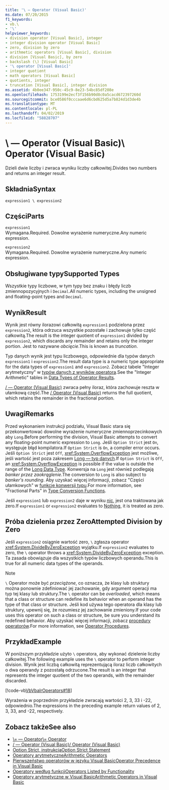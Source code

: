 ```yaml
---
title: '\ — Operator (Visual Basic)'
ms.date: 07/20/2015
f1_keywords:
- vb.\
- '\'
helpviewer_keywords:
- division operator [Visual Basic], integer
- integer division operator [Visual Basic]
- zero, division by zero
- arithmetic operators [Visual Basic], division
- division [Visual Basic], by zero
- backslash (\) [Visual Basic]
- '\ operator [Visual Basic]'
- integer quotient
- math operators [Visual Basic]
- quotients, integer
- truncation [Visual Basic], integer division
ms.assetid: 4b0ee347-950c-45c9-8e23-54bc85df208e
ms.openlocfilehash: 1753199e2ecf3f156b90d8c0a5cacd672397260d
ms.sourcegitcommit: bce0586f0cccaae6d6cbd625d5a7b824d1d3de4b
ms.translationtype: MT
ms.contentlocale: pl-PL
ms.lasthandoff: 04/02/2019
ms.locfileid: "58828707"
---
```

# <a name="-operator-visual-basic"></a><span data-ttu-id="b65fc-102">\ — Operator (Visual Basic)</span><span class="sxs-lookup"><span data-stu-id="b65fc-102">\ Operator (Visual Basic)</span></span>
<span data-ttu-id="b65fc-103">Dzieli dwie liczby i zwraca wyniku liczby całkowitej.</span><span class="sxs-lookup"><span data-stu-id="b65fc-103">Divides two numbers and returns an integer result.</span></span>  
  
## <a name="syntax"></a><span data-ttu-id="b65fc-104">Składnia</span><span class="sxs-lookup"><span data-stu-id="b65fc-104">Syntax</span></span>  
  
```  
expression1 \ expression2  
```  
  
## <a name="parts"></a><span data-ttu-id="b65fc-105">Części</span><span class="sxs-lookup"><span data-stu-id="b65fc-105">Parts</span></span>  
 `expression1`  
 <span data-ttu-id="b65fc-106">Wymagana.</span><span class="sxs-lookup"><span data-stu-id="b65fc-106">Required.</span></span> <span data-ttu-id="b65fc-107">Dowolne wyrażenie numeryczne.</span><span class="sxs-lookup"><span data-stu-id="b65fc-107">Any numeric expression.</span></span>  
  
 `expression2`  
 <span data-ttu-id="b65fc-108">Wymagana.</span><span class="sxs-lookup"><span data-stu-id="b65fc-108">Required.</span></span> <span data-ttu-id="b65fc-109">Dowolne wyrażenie numeryczne.</span><span class="sxs-lookup"><span data-stu-id="b65fc-109">Any numeric expression.</span></span>  
  
## <a name="supported-types"></a><span data-ttu-id="b65fc-110">Obsługiwane typy</span><span class="sxs-lookup"><span data-stu-id="b65fc-110">Supported Types</span></span>  
 <span data-ttu-id="b65fc-111">Wszystkie typy liczbowe, w tym typy bez znaku i błędy liczb zmiennopozycyjnych i `Decimal`.</span><span class="sxs-lookup"><span data-stu-id="b65fc-111">All numeric types, including the unsigned and floating-point types and `Decimal`.</span></span>  
  
## <a name="result"></a><span data-ttu-id="b65fc-112">Wynik</span><span class="sxs-lookup"><span data-stu-id="b65fc-112">Result</span></span>  
 <span data-ttu-id="b65fc-113">Wynik jest równy ilorazowi całkowitą `expression1` podzielona przez `expression2`, która odrzuca wszystkie pozostałe i zachowuje tylko część całkowitą.</span><span class="sxs-lookup"><span data-stu-id="b65fc-113">The result is the integer quotient of `expression1` divided by `expression2`, which discards any remainder and retains only the integer portion.</span></span> <span data-ttu-id="b65fc-114">Jest to nazywane *obcięcie*.</span><span class="sxs-lookup"><span data-stu-id="b65fc-114">This is known as *truncation*.</span></span>  
  
 <span data-ttu-id="b65fc-115">Typ danych wynik jest typu liczbowego, odpowiednie dla typów danych `expression1` i `expression2`.</span><span class="sxs-lookup"><span data-stu-id="b65fc-115">The result data type is a numeric type appropriate for the data types of `expression1` and `expression2`.</span></span> <span data-ttu-id="b65fc-116">Zobacz tabele "Integer arytmetyczny" w [typów danych z wyników operatora](../../../visual-basic/language-reference/operators/data-types-of-operator-results.md).</span><span class="sxs-lookup"><span data-stu-id="b65fc-116">See the "Integer Arithmetic" tables in [Data Types of Operator Results](../../../visual-basic/language-reference/operators/data-types-of-operator-results.md).</span></span>  
  
 <span data-ttu-id="b65fc-117">[/ — Operator (Visual Basic)](../../../visual-basic/language-reference/operators/floating-point-division-operator.md) zwraca pełny iloraz, która zachowuje reszta w ułamkową część.</span><span class="sxs-lookup"><span data-stu-id="b65fc-117">The [/ Operator (Visual Basic)](../../../visual-basic/language-reference/operators/floating-point-division-operator.md) returns the full quotient, which retains the remainder in the fractional portion.</span></span>  
  
## <a name="remarks"></a><span data-ttu-id="b65fc-118">Uwagi</span><span class="sxs-lookup"><span data-stu-id="b65fc-118">Remarks</span></span>  
 <span data-ttu-id="b65fc-119">Przed wykonaniem instrukcji podziału, Visual Basic stara się przekonwertować dowolne wyrażenie numeryczne zmiennoprzecinkowych aby `Long`.</span><span class="sxs-lookup"><span data-stu-id="b65fc-119">Before performing the division, Visual Basic attempts to convert any floating-point numeric expression to `Long`.</span></span> <span data-ttu-id="b65fc-120">Jeśli `Option Strict` jest `On`, występuje błąd kompilatora.</span><span class="sxs-lookup"><span data-stu-id="b65fc-120">If `Option Strict` is `On`, a compiler error occurs.</span></span> <span data-ttu-id="b65fc-121">Jeśli `Option Strict` jest `Off`, <xref:System.OverflowException> jest możliwe, jeśli wartość jest poza zakresem [Long — typ danych](../../../visual-basic/language-reference/data-types/long-data-type.md).</span><span class="sxs-lookup"><span data-stu-id="b65fc-121">If `Option Strict` is `Off`, an <xref:System.OverflowException> is possible if the value is outside the range of the [Long Data Type](../../../visual-basic/language-reference/data-types/long-data-type.md).</span></span> <span data-ttu-id="b65fc-122">Konwersja na `Long` jest również podlegają *banker przez zaokrąglenie*.</span><span class="sxs-lookup"><span data-stu-id="b65fc-122">The conversion to `Long` is also subject to *banker's rounding*.</span></span> <span data-ttu-id="b65fc-123">Aby uzyskać więcej informacji, zobacz "Części ułamkowych" w [funkcje konwersji typu](../../../visual-basic/language-reference/functions/type-conversion-functions.md).</span><span class="sxs-lookup"><span data-stu-id="b65fc-123">For more information, see "Fractional Parts" in [Type Conversion Functions](../../../visual-basic/language-reference/functions/type-conversion-functions.md).</span></span>  
  
 <span data-ttu-id="b65fc-124">Jeśli `expression1` lub `expression2` daje w wyniku [nic](../../../visual-basic/language-reference/nothing.md), jest ona traktowana jak zero.</span><span class="sxs-lookup"><span data-stu-id="b65fc-124">If `expression1` or `expression2` evaluates to [Nothing](../../../visual-basic/language-reference/nothing.md), it is treated as zero.</span></span>  
  
## <a name="attempted-division-by-zero"></a><span data-ttu-id="b65fc-125">Próba dzielenia przez Zero</span><span class="sxs-lookup"><span data-stu-id="b65fc-125">Attempted Division by Zero</span></span>  
 <span data-ttu-id="b65fc-126">Jeśli `expression2` osiągnie wartość zero, `\` zgłasza operator <xref:System.DivideByZeroException> wyjątku.</span><span class="sxs-lookup"><span data-stu-id="b65fc-126">If `expression2` evaluates to zero, the `\` operator throws a <xref:System.DivideByZeroException> exception.</span></span> <span data-ttu-id="b65fc-127">Ta zasada obowiązuje dla wszystkich typów liczbowych operandu.</span><span class="sxs-lookup"><span data-stu-id="b65fc-127">This is true for all numeric data types of the operands.</span></span>  
  
> [!NOTE]
>  <span data-ttu-id="b65fc-128">`\` Operator może być *przeciążone*, co oznacza, że klasy lub struktury można ponownie zdefiniować jej zachowanie, gdy argument operacji ma typ tej klasy lub struktury.</span><span class="sxs-lookup"><span data-stu-id="b65fc-128">The `\` operator can be *overloaded*, which means that a class or structure can redefine its behavior when an operand has the type of that class or structure.</span></span> <span data-ttu-id="b65fc-129">Jeśli kod używa tego operatora dla klasy lub struktury, upewnij się, że rozumiesz jej zachowanie zmieniony.</span><span class="sxs-lookup"><span data-stu-id="b65fc-129">If your code uses this operator on such a class or structure, be sure you understand its redefined behavior.</span></span> <span data-ttu-id="b65fc-130">Aby uzyskać więcej informacji, zobacz [procedury operatorów](../../../visual-basic/programming-guide/language-features/procedures/operator-procedures.md).</span><span class="sxs-lookup"><span data-stu-id="b65fc-130">For more information, see [Operator Procedures](../../../visual-basic/programming-guide/language-features/procedures/operator-procedures.md).</span></span>  
  
## <a name="example"></a><span data-ttu-id="b65fc-131">Przykład</span><span class="sxs-lookup"><span data-stu-id="b65fc-131">Example</span></span>  
 <span data-ttu-id="b65fc-132">W poniższym przykładzie użyto `\` operatora, aby wykonać dzielenie liczby całkowitej.</span><span class="sxs-lookup"><span data-stu-id="b65fc-132">The following example uses the `\` operator to perform integer division.</span></span> <span data-ttu-id="b65fc-133">Wynik jest liczbą całkowitą reprezentującą iloraz liczb całkowitych o dwa operandy z pozostałą odrzucone.</span><span class="sxs-lookup"><span data-stu-id="b65fc-133">The result is an integer that represents the integer quotient of the two operands, with the remainder discarded.</span></span>  
  
 [!code-vb[VbVbalrOperators#18](~/samples/snippets/visualbasic/VS_Snippets_VBCSharp/VbVbalrOperators/VB/Class1.vb#18)]  
  
 <span data-ttu-id="b65fc-134">Wyrażenia w poprzednim przykładzie zwracają wartości 2, 3, 33 i -22, odpowiednio.</span><span class="sxs-lookup"><span data-stu-id="b65fc-134">The expressions in the preceding example return values of 2, 3, 33, and -22, respectively.</span></span>  
  
## <a name="see-also"></a><span data-ttu-id="b65fc-135">Zobacz także</span><span class="sxs-lookup"><span data-stu-id="b65fc-135">See also</span></span>

- [<span data-ttu-id="b65fc-136">\\= — Operator</span><span class="sxs-lookup"><span data-stu-id="b65fc-136">\\= Operator</span></span>](../../../visual-basic/language-reference/operators/integer-division-assignment-operator.md)
- [<span data-ttu-id="b65fc-137">/ — Operator (Visual Basic)</span><span class="sxs-lookup"><span data-stu-id="b65fc-137">/ Operator (Visual Basic)</span></span>](../../../visual-basic/language-reference/operators/floating-point-division-operator.md)
- [<span data-ttu-id="b65fc-138">Option Strict, instrukcja</span><span class="sxs-lookup"><span data-stu-id="b65fc-138">Option Strict Statement</span></span>](../../../visual-basic/language-reference/statements/option-strict-statement.md)
- [<span data-ttu-id="b65fc-139">Operatory arytmetyczne</span><span class="sxs-lookup"><span data-stu-id="b65fc-139">Arithmetic Operators</span></span>](../../../visual-basic/language-reference/operators/arithmetic-operators.md)
- [<span data-ttu-id="b65fc-140">Pierwszeństwo operatorów w języku Visual Basic</span><span class="sxs-lookup"><span data-stu-id="b65fc-140">Operator Precedence in Visual Basic</span></span>](../../../visual-basic/language-reference/operators/operator-precedence.md)
- [<span data-ttu-id="b65fc-141">Operatory według funkcji</span><span class="sxs-lookup"><span data-stu-id="b65fc-141">Operators Listed by Functionality</span></span>](../../../visual-basic/language-reference/operators/operators-listed-by-functionality.md)
- [<span data-ttu-id="b65fc-142">Operatory arytmetyczne w Visual Basic</span><span class="sxs-lookup"><span data-stu-id="b65fc-142">Arithmetic Operators in Visual Basic</span></span>](../../../visual-basic/programming-guide/language-features/operators-and-expressions/arithmetic-operators.md)
